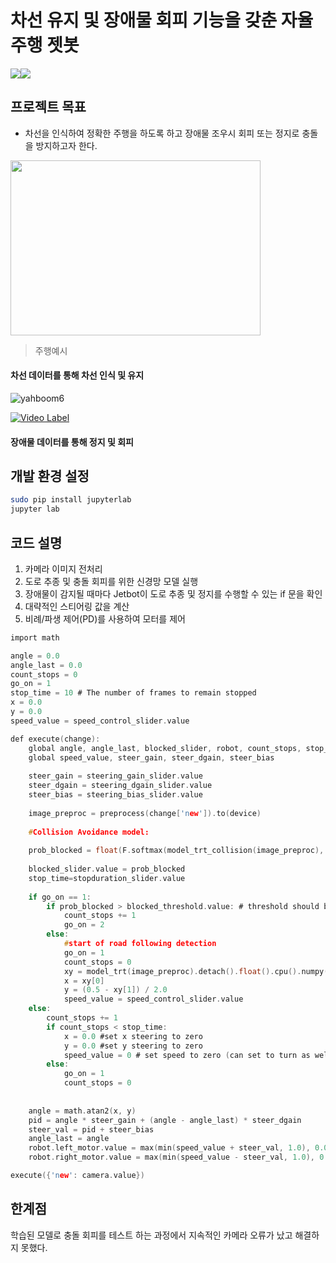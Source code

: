 # 차선 유지 및 장애물 회피 기능을 갖춘 자율주행 젯봇

<img src="https://img.shields.io/badge/Jupyter Notebook-F37626?style=flat&logo=Jupyter&logoColor=white"/><img src="https://img.shields.io/badge/Python-3776AB?style=flat&logo=Python&logoColor=white"/>



## 프로젝트 목표
- 차선을 인식하여 정확한 주행을 하도록 하고 장애물 조우시 회피 또는 정지로 충돌을 방지하고자 한다.
<img src="https://user-images.githubusercontent.com/4470398/204947699-4feb33cd-ab75-41f6-bedd-10b22eb2e961.gif" width="400" height="280"/>


> 주행예시



#### 차선 데이터를 통해 차선 인식 및 유지

![yahboom6](https://user-images.githubusercontent.com/113576244/206137498-552918c2-c908-4bb1-8b07-d7bd94e3ede3.gif)

[![Video Label](http://img.youtube.com/vi/HTF2EmKARus/0.jpg)](https://youtu.be/HTF2EmKARus)



#### 장애물 데이터를 통해 정지 및 회피




## 개발 환경 설정
```sh
sudo pip install jupyterlab
jupyter lab
```



## 코드 설명



1. 카메라 이미지 전처리
2. 도로 추종 및 충돌 회피를 위한 신경망 모델 실행
3. 장애물이 감지될 때마다 Jetbot이 도로 추종 및 정지를 수행할 수 있는 if 문을 확인
4. 대략적인 스티어링 값을 계산
5. 비례/파생 제어(PD)를 사용하여 모터를 제어



```c
import math

angle = 0.0
angle_last = 0.0
count_stops = 0
go_on = 1
stop_time = 10 # The number of frames to remain stopped
x = 0.0
y = 0.0
speed_value = speed_control_slider.value

def execute(change):
    global angle, angle_last, blocked_slider, robot, count_stops, stop_time, go_on, x, y, blocked_threshold
    global speed_value, steer_gain, steer_dgain, steer_bias
                
    steer_gain = steering_gain_slider.value
    steer_dgain = steering_dgain_slider.value
    steer_bias = steering_bias_slider.value
       
    image_preproc = preprocess(change['new']).to(device)
     
    #Collision Avoidance model:
    
    prob_blocked = float(F.softmax(model_trt_collision(image_preproc), dim=1).flatten()[0])
    
    blocked_slider.value = prob_blocked    
    stop_time=stopduration_slider.value
    
    if go_on == 1:    
        if prob_blocked > blocked_threshold.value: # threshold should be above 0.5
            count_stops += 1
            go_on = 2
        else:
            #start of road following detection
            go_on = 1
            count_stops = 0
            xy = model_trt(image_preproc).detach().float().cpu().numpy().flatten()        
            x = xy[0]            
            y = (0.5 - xy[1]) / 2.0
            speed_value = speed_control_slider.value
    else:
        count_stops += 1
        if count_stops < stop_time:
            x = 0.0 #set x steering to zero
            y = 0.0 #set y steering to zero
            speed_value = 0 # set speed to zero (can set to turn as well)
        else:
            go_on = 1
            count_stops = 0
            
    
    angle = math.atan2(x, y)        
    pid = angle * steer_gain + (angle - angle_last) * steer_dgain
    steer_val = pid + steer_bias 
    angle_last = angle
    robot.left_motor.value = max(min(speed_value + steer_val, 1.0), 0.0)
    robot.right_motor.value = max(min(speed_value - steer_val, 1.0), 0.0) 

execute({'new': camera.value})
```



## 한계점
학습된 모델로 충돌 회피를 테스트 하는 과정에서 지속적인 카메라 오류가 났고 해결하지 못했다.
